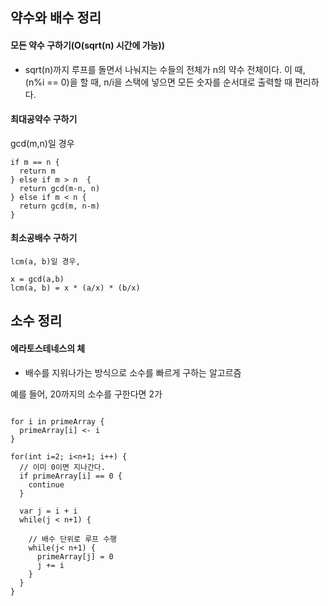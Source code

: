 ## 약수와 배수 정리

#### 모든 약수 구하기(O(sqrt(n) 시간에 가능))

- sqrt(n)까지 루프를 돌면서 나눠지는 수들의 전체가 n의 약수 전체이다. 이 때, (n%i == 0)을 할 때, n/i을 스택에 넣으면 모든 숫자를 순서대로 출력할 때 편리하다.


#### 최대공약수 구하기

gcd(m,n)일 경우

```
if m == n {
  return m
} else if m > n  {
  return gcd(m-n, n)
} else if m < n {
  return gcd(m, n-m)
}
```

#### 최소공배수 구하기

```
lcm(a, b)일 경우,

x = gcd(a,b)
lcm(a, b) = x * (a/x) * (b/x)
```

## 소수 정리

#### 에라토스테네스의 체

- 배수를 지워나가는 방식으로 소수를 빠르게 구하는 알고르즘

예를 들어, 20까지의 소수를 구한다면 2가

```var primeArray[n+1]

for i in primeArray {
  primeArray[i] <- i
}

for(int i=2; i<n+1; i++) {
  // 이미 0이면 지나간다.
  if primeArray[i] == 0 {
    continue
  }

  var j = i + i
  while(j < n+1) {

    // 배수 단위로 루프 수행
    while(j< n+1) {
      primeArray[j] = 0
      j += i
    }  
  }
}
```
